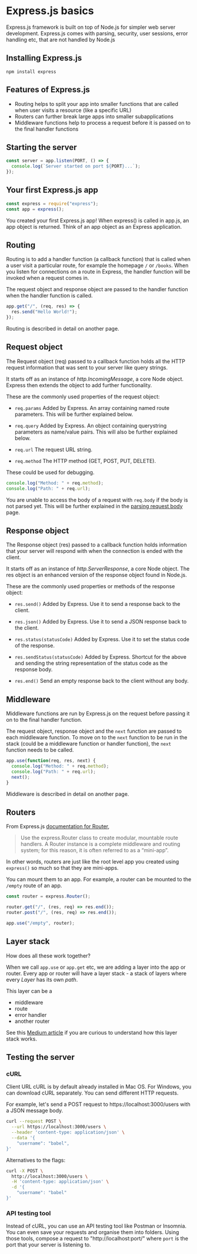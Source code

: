 # Express.js basics

Express.js framework is built on top of Node.js for simpler web server development. Express.js comes with parsing, security, user sessions, error handling etc, that are not handled by Node.js

## Installing Express.js

```
npm install express
```

## Features of Express.js

- Routing helps to split your app into smaller functions that are called when user visits a resource (like a specific URL)
- Routers can further break large apps into smaller subapplications
- Middleware functions help to process a request before it is passed on to the final handler functions

## Starting the server

```js
const server = app.listen(PORT, () => {
  console.log(`Server started on port ${PORT}...`);
});
```

## Your first Express.js app

```js
const express = require("express");
const app = express();
```

You created your first Express.js app!
When express() is called in app.js, an app object is returned. Think of an app object as an Express application.

## Routing

Routing is to add a handler function (a callback function) that is called when a user visit a particular route, for example the homepage `/` or `/books`. When you listen for connections on a route in Express, the handler function will be invoked when a request comes in.

The request object and response object are passed to the handler function when the handler function is called.

```js
app.get("/", (req, res) => {
  res.send("Hello World!");
});
```

Routing is described in detail on another page.

## Request object

The Request object (req) passed to a callback function holds all the HTTP request information that was sent to your server like query strings.

It starts off as an instance of _http.IncomingMessage_, a core Node object. Express then extends the object to add further functionality.

These are the commonly used properties of the request object:

- `req.params`
  Added by Express. An array containing named route parameters. This will be further explained below.

- `req.query`
  Added by Express. An object containing querystring parameters as name/value pairs. This will also be further explained below.

- `req.url`
  The request URL string.

- `req.method`
  The HTTP method (GET, POST, PUT, DELETE).

These could be used for debugging.

```js
console.log("Method: " + req.method);
console.log("Path: " + req.url);
```

You are unable to access the body of a request with `req.body` if the body is not parsed yet. This will be further explained in the [parsing request body](express-parsing-request-body) page.

## Response object

The Response object (res) passed to a callback function holds information that your server will respond with when the connection is ended with the client.

It starts off as an instance of _http.ServerResponse_, a core Node object. The res object is an enhanced version of the response object found in Node.js.

These are the commonly used properties or methods of the response object:

- `res.send()`
  Added by Express. Use it to send a response back to the client.

- `res.json()`
  Added by Express. Use it to send a JSON response back to the client.

- `res.status(statusCode)`
  Added by Express. Use it to set the status code of the response.

- `res.sendStatus(statusCode)`
  Added by Express. Shortcut for the above and sending the string representation of the status code as the response body.

- `res.end()`
  Send an empty response back to the client without any body.

## Middleware

Middleware functions are run by Express.js on the request before passing it on to the final handler function.

The request object, response object and the `next` function are passed to each middleware function. To move on to the `next` function to be run in the stack (could be a middleware function or handler function), the `next` function needs to be called.

```js
app.use(function(req, res, next) {
  console.log("Method: " + req.method);
  console.log("Path: " + req.url);
  next();
}
```

Middleware is described in detail on another page.

## Routers

From Express.js [documentation for Router](https://expressjs.com/en/guide/routing.html#express-router),

> Use the express.Router class to create modular, mountable route handlers. A Router instance is a complete middleware and routing system; for this reason, it is often referred to as a “mini-app”.

In other words, routers are just like the root level app you created using `express()` so much so that they are mini-apps.

You can mount them to an app. For example, a router can be mounted to the `/empty` route of an app.

```js
const router = express.Router();

router.get("/", (res, req) => res.end());
router.post("/", (res, req) => res.end());

app.use("/empty", router);
```

## Layer stack

How does all these work together?

When we call `app.use` or `app.get` etc, we are adding a layer into the app or router.
Every app or router will have a layer stack - a stack of layers where every _Layer_ has its own _path_.

This layer can be a

- middleware
- route
- error handler
- another router

See this [Medium article](https://medium.com/@viral_shah/express-middlewares-demystified-f0c2c37ea6a1) if you are curious to understand how this layer stack works.

## Testing the server

### cURL

Client URL
cURL is by default already installed in Mac OS. For Windows, you can download cURL separately.
You can send different HTTP requests.

For example, let's send a POST request to https://localhost:3000/users with a JSON message body.

```sh
curl --request POST \
  --url https://localhost:3000/users \
  --header 'content-type: application/json' \
  --data '{
    "username": "babel",
}'
```

Alternatives to the flags:

```sh
curl -X POST \
  http://localhost:3000/users \
  -H 'content-type: application/json' \
  -d '{
    "username": "babel"
}'
```

### API testing tool

Instead of cURL, you can use an API testing tool like Postman or Insomnia. You can even save your requests and organise them into folders. Using those tools, compose a request to "http://localhost:port/" where `port` is the port that your server is listening to.
